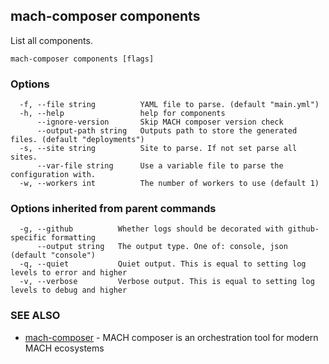 ## mach-composer components

List all components.

```
mach-composer components [flags]
```

### Options

```
  -f, --file string          YAML file to parse. (default "main.yml")
  -h, --help                 help for components
      --ignore-version       Skip MACH composer version check
      --output-path string   Outputs path to store the generated files. (default "deployments")
  -s, --site string          Site to parse. If not set parse all sites.
      --var-file string      Use a variable file to parse the configuration with.
  -w, --workers int          The number of workers to use (default 1)
```

### Options inherited from parent commands

```
  -g, --github          Whether logs should be decorated with github-specific formatting
      --output string   The output type. One of: console, json (default "console")
  -q, --quiet           Quiet output. This is equal to setting log levels to error and higher
  -v, --verbose         Verbose output. This is equal to setting log levels to debug and higher
```

### SEE ALSO

* [mach-composer](mach-composer.md)	 - MACH composer is an orchestration tool for modern MACH ecosystems

